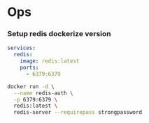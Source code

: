 # Ops

### Setup redis dockerize version

```yaml
services:
  redis:
    image: redis:latest
    ports:
      - 6379:6379
```

```bash
docker run -d \
  --name redis-auth \
  -p 6379:6379 \
  redis:latest \
  redis-server --requirepass strongpassword
```
